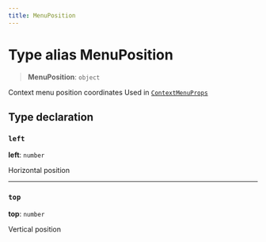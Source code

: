 ```yaml
---
title: MenuPosition
---
```


# Type alias MenuPosition

> **MenuPosition**: `object`

Context menu position coordinates
Used in [`ContextMenuProps`](../../sdk-ui/interfaces/interface.ContextMenuProps.md)

## Type declaration

### `left`

**left**: `number`

Horizontal position

***

### `top`

**top**: `number`

Vertical position
